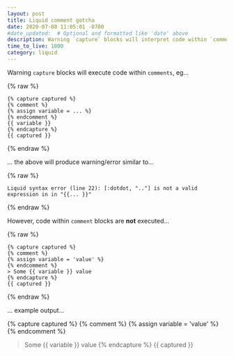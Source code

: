 ```yaml
---
layout: post
title: Liquid comment gotcha
date: 2020-07-08 11:05:01 -0700
#date_updated:  # Optional and formatted like 'date' above
description: Warning `capture` blocks will interpret code within `comments`
time_to_live: 1800
category: liquid
---
```




Warning `capture` blocks will execute code within `comments`, eg...


{% raw %}
```Liquid
{% capture captured %}
{% comment %}
{% assign variable = ... %}
{% endcomment %}
{{ variable }}
{% endcapture %}
{{ captured }}
```
{% endraw %}


... the above will produce warning/error similar to...


{% raw %}
```
Liquid syntax error (line 22): [:dotdot, ".."] is not a valid expression in in "{{... }}"
```
{% endraw %}


However, code within `comment` blocks are **not** executed...


{% raw %}
```Liquid
{% capture captured %}
{% comment %}
{% assign variable = 'value' %}
{% endcomment %}
> Some {{ variable }} value
{% endcapture %}
{{ captured }}

```
{% endraw %}


... example output...


{% capture captured %}
{% comment %}
{% assign variable = 'value' %}
{% endcomment %}
> Some {{ variable }} value
{% endcapture %}
{{ captured }}
